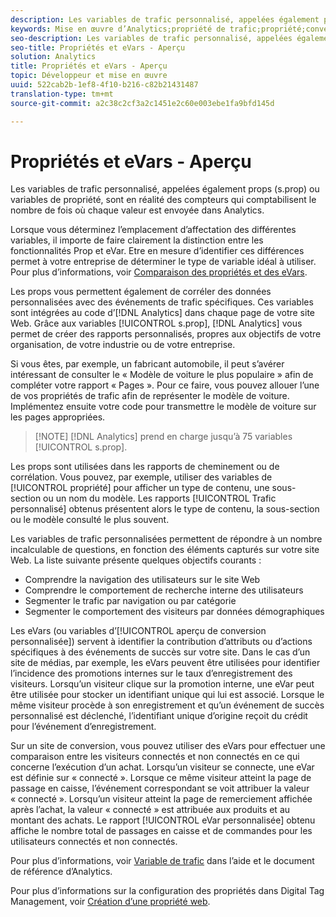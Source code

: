 ```yaml
---
description: Les variables de trafic personnalisé, appelées également props (s.prop) ou variables de propriété, sont en réalité des compteurs qui comptabilisent le nombre de fois où chaque valeur est envoyée dans Analytics.
keywords: Mise en œuvre d’Analytics;propriété de trafic;propriété;conversion;evar;s.prop;aperçu de conversion personnalisée;variable de trafic
seo-description: Les variables de trafic personnalisé, appelées également props (s.prop) ou variables de propriété, sont en réalité des compteurs qui comptabilisent le nombre de fois où chaque valeur est envoyée dans Analytics.
seo-title: Propriétés et eVars - Aperçu
solution: Analytics
title: Propriétés et eVars - Aperçu
topic: Développeur et mise en œuvre
uuid: 522cab2b-1ef8-4f10-b216-c82b21431487
translation-type: tm+mt
source-git-commit: a2c38c2cf3a2c1451e2c60e003ebe1fa9bfd145d

---
```



# Propriétés et eVars - Aperçu

Les variables de trafic personnalisé, appelées également props (s.prop) ou variables de propriété, sont en réalité des compteurs qui comptabilisent le nombre de fois où chaque valeur est envoyée dans Analytics.

Lorsque vous déterminez l’emplacement d’affectation des différentes variables, il importe de faire clairement la distinction entre les fonctionnalités Prop et eVar. Etre en mesure d’identifier ces différences permet à votre entreprise de déterminer le type de variable idéal à utiliser. Pour plus d’informations, voir [Comparaison des propriétés et des eVars](../../../implement/analytics-terminology-basics/c-props-evars/props-vs-evars.md#concept_6E55483C1EC24566B5D3B2736E766EBC).

Les props vous permettent également de corréler des données personnalisées avec des événements de trafic spécifiques. Ces variables sont intégrées au code d’[!DNL Analytics] dans chaque page de votre site Web. Grâce aux variables [!UICONTROL s.prop], [!DNL Analytics] vous permet de créer des rapports personnalisés, propres aux objectifs de votre organisation, de votre industrie ou de votre entreprise.

Si vous êtes, par exemple, un fabricant automobile, il peut s’avérer intéressant de consulter le « Modèle de voiture le plus populaire » afin de compléter votre rapport « Pages ». Pour ce faire, vous pouvez allouer l’une de vos propriétés de trafic afin de représenter le modèle de voiture. Implémentez ensuite votre code pour transmettre le modèle de voiture sur les pages appropriées.

> [!NOTE] [!DNL Analytics] prend en charge jusqu’à 75 variables [!UICONTROL s.prop].

Les props sont utilisées dans les rapports de cheminement ou de corrélation. Vous pouvez, par exemple, utiliser des variables de [!UICONTROL propriété] pour afficher un type de contenu, une sous-section ou un nom du modèle. Les rapports [!UICONTROL Trafic personnalisé] obtenus présentent alors le type de contenu, la sous-section ou le modèle consulté le plus souvent.

Les variables de trafic personnalisées permettent de répondre à un nombre incalculable de questions, en fonction des éléments capturés sur votre site Web. La liste suivante présente quelques objectifs courants :

* Comprendre la navigation des utilisateurs sur le site Web
* Comprendre le comportement de recherche interne des utilisateurs
* Segmenter le trafic par navigation ou par catégorie
* Segmenter le comportement des visiteurs par données démographiques

Les eVars (ou variables d’[!UICONTROL aperçu de conversion personnalisée]) servent à identifier la contribution d’attributs ou d’actions spécifiques à des événements de succès sur votre site. Dans le cas d’un site de médias, par exemple, les eVars peuvent être utilisées pour identifier l’incidence des promotions internes sur le taux d’enregistrement des visiteurs. Lorsqu’un visiteur clique sur la promotion interne, une eVar peut être utilisée pour stocker un identifiant unique qui lui est associé. Lorsque le même visiteur procède à son enregistrement et qu’un événement de succès personnalisé est déclenché, l’identifiant unique d’origine reçoit du crédit pour l’événement d’enregistrement.

Sur un site de conversion, vous pouvez utiliser des eVars pour effectuer une comparaison entre les visiteurs connectés et non connectés en ce qui concerne l’exécution d’un achat. Lorsqu’un visiteur se connecte, une eVar est définie sur « connecté ». Lorsque ce même visiteur atteint la page de passage en caisse, l’événement correspondant se voit attribuer la valeur « connecté ». Lorsqu’un visiteur atteint la page de remerciement affichée après l’achat, la valeur « connecté » est attribuée aux produits et au montant des achats. Le rapport [!UICONTROL eVar personnalisée] obtenu affiche le nombre total de passages en caisse et de commandes pour les utilisateurs connectés et non connectés.

Pour plus d’informations, voir [Variable de trafic](https://marketing.adobe.com/resources/help/en_US/reference/traffic_var.html) dans l’aide et le document de référence d’Analytics.

Pour plus d’informations sur la configuration des propriétés dans Digital Tag Management, voir [Création d’une propriété web](../../../implement/c-implement-with-dtm/t-create-web-property.md#task_960467FBB7A54499AC228CB3AA3C4123).
